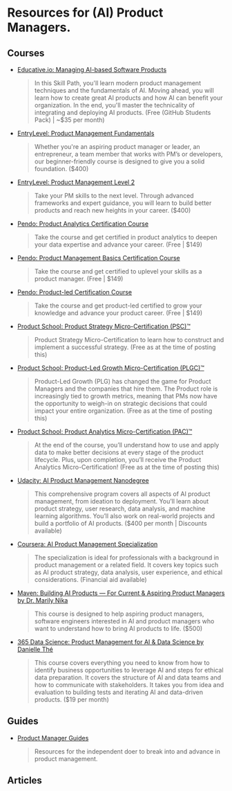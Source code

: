 # Resources for (AI) Product Managers.

## Courses
- [Educative.io: Managing AI-based Software Products](https://www.educative.io/path/managing-ai-based-software-products)
  >  In this Skill Path, you'll learn modern product management techniques and the fundamentals of AI. Moving ahead, you will learn how to create great AI products and how AI can benefit your organization. In the end, you'll master the technicality of integrating and deploying AI products. (Free (GitHub Students Pack) | ~$35 per month)
- [EntryLevel: Product Management Fundamentals](https://www.entrylevel.net/courses/product)
  > Whether you're an aspiring product manager or leader, an entrepreneur, a team member that works with PM’s or developers, our beginner-friendly course is designed to give you a solid foundation. ($400)
- [EntryLevel: Product Management Level 2](https://www.entrylevel.net/courses/product2)
  > Take your PM skills to the next level. Through advanced frameworks and expert guidance, you will learn to build better products and reach new heights in your career. ($400)
- [Pendo: Product Analytics Certification Course](https://www.productledcertified.com/product-analytics)
  > Take the course and get certified in product analytics to deepen your data expertise and advance your career. (Free | $149)
- [Pendo: Product Management Basics Certification Course](https://www.productledcertified.com/product-management-basics)
  > Take the course and get certified to uplevel your skills as a product manager. (Free | $149)
- [Pendo: Product-led Certification Course](https://www.productledcertified.com/get-started)
  > Take the course and get product-led certified to grow your knowledge and advance your product career. (Free | $149)
- [Product School: Product Strategy Micro-Certification (PSC)™️](https://productschool.teachable.com/p/productstrategy)
  > Product Strategy Micro-Certification to learn how to construct and implement a successful strategy. (Free as at the time of posting this)
- [Product School: Product-Led Growth Micro-Certification (PLGC)™️](https://productschool.teachable.com/p/plg)
  > Product-Led Growth (PLG) has changed the game for Product Managers and the companies that hire them. The Product role is increasingly tied to growth metrics, meaning that PMs now have the opportunity to weigh-in on strategic decisions that could impact your entire organization. (Free as at the time of posting this)
- [Product School: Product Analytics Micro-Certification (PAC)™](https://productschool.teachable.com/p/productanalytics)
  > At the end of the course, you’ll understand how to use and apply data to make better decisions at every stage of the product lifecycle. Plus, upon completion, you’ll receive the Product Analytics Micro-Certification! (Free as at the time of posting this)
- [Udacity: AI Product Management Nanodegree](https://www.udacity.com/course/ai-product-manager-nanodegree--nd088?irclickid=U8d1s3Vf3xyNWIM33CQeS15vUkAQS4wi1VTrRk0&irgwc=1&utm_source=affiliate&utm_medium=&aff=259799&utm_term=&utm_campaign=_gtcm_search_&utm_content=&adid=788805)
  > This comprehensive program covers all aspects of AI product management, from ideation to deployment. You’ll learn about product strategy, user research, data analysis, and machine learning algorithms. You’ll also work on real-world projects and build a portfolio of AI products. ($400 per month | Discounts available)
- [Coursera: AI Product Management Specialization](https://www.coursera.org/specializations/ai-product-management-duke)
  > The specialization is ideal for professionals with a background in product management or a related field. It covers key topics such as AI product strategy, data analysis, user experience, and ethical considerations. (Financial aid available)
- [Maven: Building AI Products — For Current & Aspiring Product Managers by Dr. Marily Nika](https://maven.com/marily-nika/technical-product-management)
  > This course is designed to help aspiring product managers, software engineers interested in AI and product managers who want to understand how to bring AI products to life. ($500)
- [365 Data Science: Product Management for AI & Data Science by Danielle Thé](https://365datascience.com/courses/product-management-for-ai-data-science/)
  > This course covers everything you need to know from how to identify business opportunities to leverage AI and steps for ethical data preparation. It covers the structure of AI and data teams and how to communicate with stakeholders. It takes you from idea and evaluation to building tests and iterating AI and data-driven products. ($19 per month)
  
  


  

## Guides
- [Product Manager Guides](https://pmstarterpack.com/)
  > Resources for the independent doer to break into and advance in product management.


## Articles

